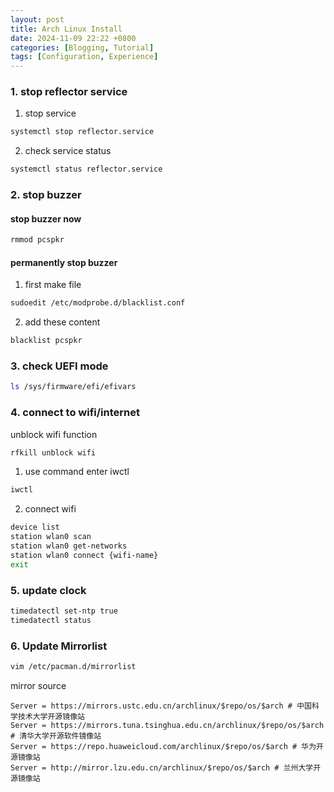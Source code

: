 ```yaml
---
layout: post
title: Arch Linux Install
date: 2024-11-09 22:22 +0800
categories: [Blogging, Tutorial]
tags: [Configuration, Experience]
---
```


### 1. stop reflector service

1. stop service
```bash
systemctl stop reflector.service
```

2. check service status
```bash
systemctl status reflector.service
```

### 2. stop buzzer

#### stop buzzer now
```bash
rmmod pcspkr
```

#### permanently stop buzzer
1. first make file
```bash
sudoedit /etc/modprobe.d/blacklist.conf
```

2. add these content
```bash
blacklist pcspkr
```

### 3. check UEFI mode
```bash
ls /sys/firmware/efi/efivars
```

### 4. connect to wifi/internet
unblock wifi function
```bash
rfkill unblock wifi
```

1. use command enter iwctl
```bash
iwctl
```

2. connect wifi
```bash
device list
station wlan0 scan
station wlan0 get-networks
station wlan0 connect {wifi-name}
exit
```

### 5. update clock
```bash
timedatectl set-ntp true
timedatectl status
```

### 6. Update Mirrorlist
```bash
vim /etc/pacman.d/mirrorlist
```

mirror source
```text
Server = https://mirrors.ustc.edu.cn/archlinux/$repo/os/$arch # 中国科学技术大学开源镜像站
Server = https://mirrors.tuna.tsinghua.edu.cn/archlinux/$repo/os/$arch # 清华大学开源软件镜像站
Server = https://repo.huaweicloud.com/archlinux/$repo/os/$arch # 华为开源镜像站
Server = http://mirror.lzu.edu.cn/archlinux/$repo/os/$arch # 兰州大学开源镜像站
```
